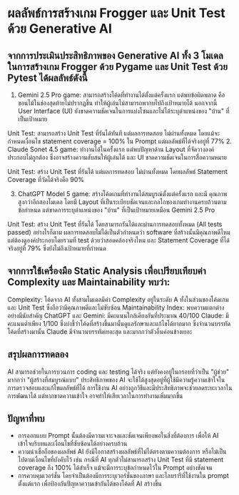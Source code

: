 # ผลลัพธ์การสร้างเกม Frogger และ Unit Test ด้วย Generative AI
## จากการประเมินประสิทธิภาพของ Generative AI ทั้ง 3 โมเดล ในการสร้างเกม Frogger ด้วย Pygame และ Unit Test ด้วย Pytest ได้ผลลัพธ์ดังนี้
1. Gemini 2.5 Pro 
game: สามารถสร้างโค้ดที่ทำงานได้ตั้งแต่ครั้งแรก แต่พบข้อผิดพลาด คือขอนไม้ในช่องสุดท้ายไม่ปรากฏขึ้น ทำให้ผู้เล่นไม่สามารถพากบไปถึงเป้าหมายได้ นอกจากนี้ User Interface (UI) ยังขาดความชัดเจนในการแบ่งโซนและไม่ได้ระบุตำแหน่งของ "บ้าน" ที่เป็นเป้าหมาย

Unit Test: สามารถสร้าง Unit Test ที่รันได้ทันที แต่ผลการทดสอบ ไม่ผ่านทั้งหมด โดยแม้จะกำหนดเงื่อนไข statement coverage = 100% ใน Prompt แต่ผลลัพธ์ที่ได้จริงอยู่ที่ 77%
2. Claude Sonet 4.5
game: ทำงานได้ในครั้งแรก แต่พบปัญหาด้าน Layout ที่จัดวางองค์ประกอบไม่ถูกต้อง ซึ่งอาจสร้างความสับสนให้ผู้เล่นได้ และ UI ขาดความชัดเจนในการสื่อความหมาย

Unit Test: สร้าง Unit Test ที่รันได้ แต่ผลการทดสอบ ไม่ผ่านทั้งหมด โดยผลลัพธ์ Statement Coverage ที่วัดได้จริงคือ 90%

3. ChatGPT Model 5 
game: สร้างโค้ดเกมที่ทำงานได้สมบูรณ์ตั้งแต่ครั้งแรก และมี คุณภาพสูงกว่าอีกสองโมเดล โดยมี Layout ที่เป็นระเบียบชัดเจนและกลไกของเกมทำงานครบถ้วนตามข้อกำหนด แต่ขาดการระบุตำแหน่งของ "บ้าน" ที่เป็นเป้าหมายเหมือน Gemini 2.5 Pro

Unit Test: สร้าง Unit Test ที่รันได้ โดยสามารถรันได้และผ่านการทดสอบทั้งหมด (All tests passed) อย่างไรก็ตาม ผลการทดสอบไม่ได้เป็นตัวกำหนดว่า software ที่สร้างนั้นมีคุณภาพดีไหม แต่ต้องดูองค์ประกอบโดยรวมที่ test ด้วยว่าสอดคล้องจริงไหม และ Statement Coverage ที่ได้จริงอยู่ที่ 79% ซึ่งยังไม่ถึงเป้าหมายที่กำหนด

## จากการใช้เครื่องมือ Static Analysis เพื่อเปรียบเทียบค่า Complexity และ Maintainability พบว่า:
Complexity: โค้ดจาก AI ทั้งสามโมเดลมีค่า Complexity อยู่ในระดับ A ทั้งในส่วนของโค้ดเกมและ Unit Test ซึ่งถือว่ามีคุณภาพดีและไม่ซับซ้อน
Maintainability Index: พบความแตกต่างอย่างมีนัยสำคัญ
ChatGPT และ Gemini: มีคะแนนใกล้เคียงกันที่ประมาณ 40/100
Claude: มีคะแนนต่ำเพียง 1/100 ซึ่งบ่งชี้ว่าโค้ดที่สร้างขึ้นมานั้นดูแลรักษาและแก้ไขได้ยากมาก ซึ่งจำนวนบรรทัดโค้ดที่สร้างมานั้น Claude มีจำนวนบรรทัดเยอะสุด และมากกว่าตัวอื่นค่อนข้างเยอะ 

## สรุปผลการทดลอง 
AI สามารถช่วยในการบวนการ coding และ testing ได้จริง แต่ยังคงอยู่ในกรอบที่ว่าเป็น "ผู้ช่วย" มากกว่า "ผู้สร้างที่สมบูรณ์แบบ" ประสิทธิภาพของ AI จะใช้ได้สูงสุดอยู่ที่ผู้ใช้มีความรู้ความเข้าใจในการตรวจสอบและแก้ไขผลลัพธ์ที่ได้ การใช้งาน AI อย่างถูกวิธีและมีประสิทธิภาพจะช่วยลดระยะเวลาในการพัฒนาได้ แต่หากขาดความเข้าใจ อาจทำให้เสียเวลาในการทำงานเพิ่มมากขึ้น

## ปัญหาที่พบ
- การออกแบบ Prompt นั้นต้องมีความเจาะจงและชัดเจนเพียงพอในสิ่งที่ต้องการ เพื่อให้ AI เข้าใจบริบทและเงื่อนไขที่ซับซ้อนได้อย่างครบถ้วน
- ความน่าเชื่อถือของผลลัพธ์ AI ยังมีโอกาสสร้างผลลัพธ์ที่ไม่ได้ตรงตามความต้องการ หรือไม่เป็นไปตามเงื่อนไขที่บังคับไว้ เช่น กรณีที่ AI ทุกตัวไม่สามารถสร้าง Unit Test ที่มี statement coverage ถึง 100% ได้สำเร็จ แม้จะมีการระบุข้อกำหนดไว้ใน Prompt อย่างชัดเจน
- การควบคุมเวอร์ชั่น โดยจำเป็นต้องมีการระบุเวอร์ชั่นของภาษา และไลบรารีที่ใช้งานใน prompt ตั้งแต่แรก เพื่อป้องกันปัญหาความเข้ากันได้ของโค้ดที่ AI สร้างขึ้น 
